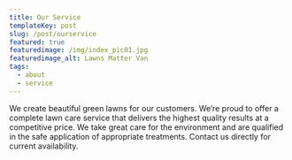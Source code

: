 ```yaml
---
title: Our Service
templateKey: post
slug: /post/ourservice
featured: true
featuredimage: /img/index_pic01.jpg 
featuredimage_alt: Lawns Matter Van
tags:
  - about
  - service
---
```


We create beautiful green lawns for our customers. We’re proud to offer a complete lawn care service that delivers the highest quality results at a competitive  price. We take great care for the environment and are qualified in the safe application of appropriate treatments. Contact us directly for current availability.
